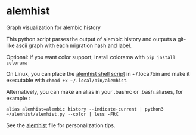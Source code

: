 # alemhist
Graph visualization for alembic history

This python script parses the output of alembic history and outputs a git-like ascii
graph with each migration hash and label.

Optional: if you want color support, install colorama with `pip install colorama`

On Linux, you can place the [alemhist shell script](./alemhist) in ~/.local/bin and make
it executable with `chmod +x ~/.local/bin/alemhist`.

Alternatively, you can make an alias in your .bashrc or .bash_aliases, for example :

```shell
alias alemhist=alembic history --indicate-current | python3 ~/alemhist/alemhist.py --color | less -FRX
```

See the [alemhist](./alemhist) file for personalization tips.

